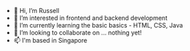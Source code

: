 - 👋 Hi, I’m Russell
- 👀 I’m interested in frontend and backend development
- 🌱 I’m currently learning the basic basics - HTML, CSS, Java
- 💞️ I’m looking to collaborate on ... nothing yet!
- 📫 I'm based in Singapore

<!---
russell258/russell258 is a ✨ special ✨ repository because its `README.md` (this file) appears on your GitHub profile.
You can click the Preview link to take a look at your changes.
--->
